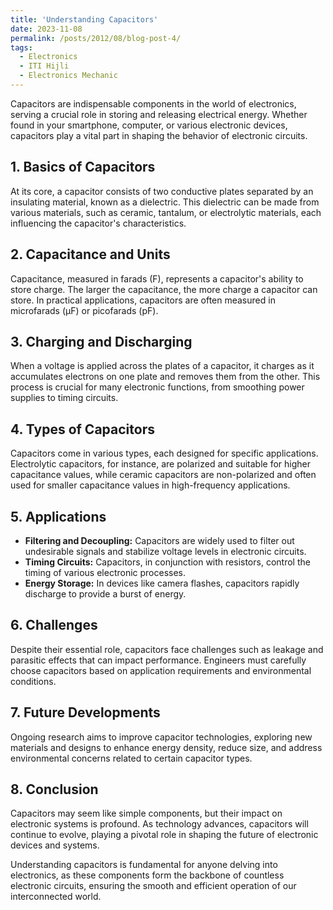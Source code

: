 ```yaml
---
title: 'Understanding Capacitors'
date: 2023-11-08
permalink: /posts/2012/08/blog-post-4/
tags:
  - Electronics
  - ITI Hijli
  - Electronics Mechanic
---
```

Capacitors are indispensable components in the world of electronics, serving a crucial role in storing and releasing electrical energy. Whether found in your smartphone, computer, or various electronic devices, capacitors play a vital part in shaping the behavior of electronic circuits.

## 1. Basics of Capacitors
At its core, a capacitor consists of two conductive plates separated by an insulating material, known as a dielectric. This dielectric can be made from various materials, such as ceramic, tantalum, or electrolytic materials, each influencing the capacitor's characteristics.

## 2. Capacitance and Units
Capacitance, measured in farads (F), represents a capacitor's ability to store charge. The larger the capacitance, the more charge a capacitor can store. In practical applications, capacitors are often measured in microfarads (μF) or picofarads (pF).

## 3. Charging and Discharging
When a voltage is applied across the plates of a capacitor, it charges as it accumulates electrons on one plate and removes them from the other. This process is crucial for many electronic functions, from smoothing power supplies to timing circuits.

## 4. Types of Capacitors
Capacitors come in various types, each designed for specific applications. Electrolytic capacitors, for instance, are polarized and suitable for higher capacitance values, while ceramic capacitors are non-polarized and often used for smaller capacitance values in high-frequency applications.

## 5. Applications
- **Filtering and Decoupling:** Capacitors are widely used to filter out undesirable signals and stabilize voltage levels in electronic circuits.
- **Timing Circuits:** Capacitors, in conjunction with resistors, control the timing of various electronic processes.
- **Energy Storage:** In devices like camera flashes, capacitors rapidly discharge to provide a burst of energy.

## 6. Challenges
Despite their essential role, capacitors face challenges such as leakage and parasitic effects that can impact performance. Engineers must carefully choose capacitors based on application requirements and environmental conditions.

## 7. Future Developments
Ongoing research aims to improve capacitor technologies, exploring new materials and designs to enhance energy density, reduce size, and address environmental concerns related to certain capacitor types.

## 8. Conclusion
Capacitors may seem like simple components, but their impact on electronic systems is profound. As technology advances, capacitors will continue to evolve, playing a pivotal role in shaping the future of electronic devices and systems.

Understanding capacitors is fundamental for anyone delving into electronics, as these components form the backbone of countless electronic circuits, ensuring the smooth and efficient operation of our interconnected world.
